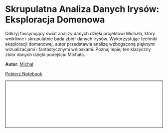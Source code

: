 
# Skrupulatna Analiza Danych Irysów: Eksploracja Domenowa

Odkryj fascynujący świat analizy danych dzięki projektowi Michała, który wnikliwie i skrupulatnie bada zbiór danych irysów. Wykorzystując techniki eksploracji domenowej, autor przedstawia analizę wzbogaconą pięknymi wizualizacjami i fantastycznymi wnioskami. Poznaj lepiej ten klasyczny zbiór danych dzięki podejściu Michała.

**Autor**: [Michał](/od-zera-do-ai-portfolio/uczestnicy/mb)

<a href="iris.ipynb" class="md-button md-button--primary">Pobierz Notebook</a>

<iframe
    id="content"
    src="iris.html"
    width="100%"
    style="border:1px solid black;overflow:hidden;"
></iframe>
<script>
function resizeIframeToFitContent(iframe) {
    iframe.style.height = (iframe.contentWindow.document.documentElement.scrollHeight + 50) + "px";
    iframe.contentDocument.body.style["overflow"] = 'hidden';
}
window.addEventListener('load', function() {
    var iframe = document.getElementById('content');
    resizeIframeToFitContent(iframe);
});
window.addEventListener('resize', function() {
    var iframe = document.getElementById('content');
    resizeIframeToFitContent(iframe);
});
</script>
